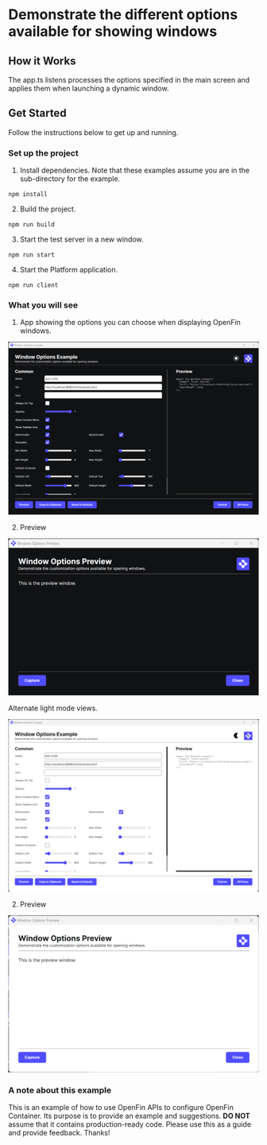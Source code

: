 # Demonstrate the different options available for showing windows

## How it Works

The app.ts listens processes the options specified in the main screen and applies them when launching a dynamic window.

## Get Started

Follow the instructions below to get up and running.

### Set up the project

1. Install dependencies. Note that these examples assume you are in the sub-directory for the example.

```shell
npm install
```

2. Build the project.

```shell
npm run build
```

3. Start the test server in a new window.

```shell
npm run start
```

4. Start the Platform application.

```shell
npm run client
```

### What you will see

1. App showing the options you can choose when displaying OpenFin windows.

![Use Window Options](./use-window-options.png)

2. Preview

![Use Window Options Preview](./use-window-options-preview.png)

Alternate light mode views.

![Use Window Options Light](./use-window-options-light.png)

2. Preview

![Use Window Options Preview Light](./use-window-options-preview-light.png)

### A note about this example

This is an example of how to use OpenFin APIs to configure OpenFin Container. Its purpose is to provide an example and suggestions. **DO NOT** assume that it contains production-ready code. Please use this as a guide and provide feedback. Thanks!
